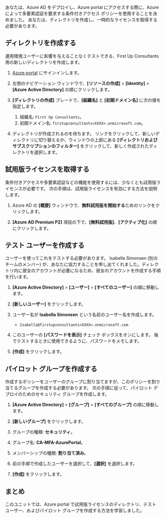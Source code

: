 あなたは、Azure AD をデプロイし、Azure portal にアクセスする際に、Azure によって多要素認証を要求する条件付きアクセス ポリシーを使用することを決めました。 あなたは、ディレクトリを作成し、一時的なライセンスを取得する必要があります。

## <a name="create-a-directory"></a>ディレクトリを作成する
運用環境ユーザーに影響を与えることなくテストできる、First Up Consultants 用の新しいディレクトリを作成します。

1. [Azure portal](https://portal.azure.com/?azure-portal=true) にサインインします。

1. 左側のナビゲーション ウィンドウで、**[リソースの作成]** > **[Identity]** > **[Azure Active Directory]** の順にクリックします。

1. **[ディレクトリの作成]** ブレードで、**[組織名]** と **[初期ドメイン名]** に次の値を指定します。

   1. 組織名: `First Up Consultants`。
   1. 初期ドメイン名: `firstupconsultants<XXXX>.onmicrosoft.com`。

1. ディレクトリが作成されるのを待ちます。 リンクをクリックして、新しいディレクトリに切り替えるか、ウィンドウの上部にある **[ディレクトリおよびサブスクリプションのフィルター]** をクリックして、新しく作成されたディレクトリを選択します。

## <a name="get-trial-licenses"></a>試用版ライセンスを取得する

条件付きアクセスや多要素認証などの機能を使用するには、少なくとも試用版ライセンスが必要です。 次の手順は、試用版ライセンスを有効にする方法を説明します。

1. Azure AD の **[概要]** ウィンドウで、**無料試用版を開始する**ためのリンクをクリックします。

1. **[Azure AD Premium P2]** 項目の下で、**[無料試用版]**、**[アクティブ化]** の順にクリックします。

## <a name="create-a-test-user"></a>テスト ユーザーを作成する

ユーザーを使ってこれをテストする必要があります。 Isabella Simonsen (別のチームのメンバー) が、あなたに協力することを申し出てくれました。ディレクトリ内に彼女のアカウントが必要になるため、彼女のアカウントを作成する手順を行います。

1. **[Azure Active Directory]** > **[ユーザー]** > **[すべてのユーザー]** の順に移動します。

1. **[新しいユーザー]** をクリックします。

1. ユーザー名が **Isabella Simonsen** という名前のユーザー名を作成します。

   * `Isabella@firstupconsultants<XXXX>.onmicrosoft.com`

1. このユーザーの **[パスワードを表示]** チェック ボックスをオンにします。 後でテストするときに使用できるように、パスワードをメモします。

1. **[作成]** をクリックします。

## <a name="create-a-pilot-group"></a>パイロット グループを作成する

作成するポリシーをユーザーのグループに割り当てますが、このポリシーを割り当てるグループを作成する必要があります。 次の手順に従って、パイロット デプロイのためのセキュリティ グループを作成します。

1. **[Azure Active Directory]** > **[グループ]** > **[すべてのグループ]** の順に移動します。

1. **[新しいグループ]** をクリックします。

1. グループの種類: **セキュリティ**。

1. グループ名: **CA-MFA-AzurePortal**。

1. メンバーシップの種類: **割り当て済み**。

1. 前の手順で作成したユーザーを選択して、**[選択]** を選択します。

1. **[作成]** をクリックします。

## <a name="summary"></a>まとめ

このユニットでは、Azure portal で試用版ライセンスのディレクトリ、テスト ユーザー、およびパイロット グループを作成する方法を学習しました。
